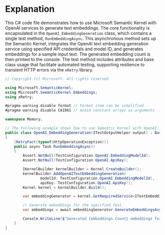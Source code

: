 # Explanation

This C# code file demonstrates how to use Microsoft Semantic Kernel with OpenAI services to generate text embeddings. The core functionality is encapsulated in the `OpenAI_EmbeddingGeneration` class, which contains a single test method, `RunEmbeddingAsync`. This asynchronous method sets up the Semantic Kernel, integrates the OpenAI text embedding generation service using specified API credentials and model ID, and generates embeddings for a sample input text. The generated embedding count is then printed to the console. The test method includes attributes and base class usage that facilitate automated testing, supporting resilience to transient HTTP errors via the `xRetry` library.

```csharp
// Copyright (c) Microsoft. All rights reserved.

using Microsoft.SemanticKernel;
using Microsoft.SemanticKernel.Embeddings;
using xRetry;

#pragma warning disable format // Format item can be simplified
#pragma warning disable CA1861 // Avoid constant arrays as arguments

namespace Memory;

// The following example shows how to use Semantic Kernel with OpenAI.
public class OpenAI_EmbeddingGeneration(ITestOutputHelper output) : BaseTest(output)
{
    [RetryFact(typeof(HttpOperationException))]
    public async Task RunEmbeddingAsync()
    {
        Assert.NotNull(TestConfiguration.OpenAI.EmbeddingModelId);
        Assert.NotNull(TestConfiguration.OpenAI.ApiKey);

        IKernelBuilder kernelBuilder = Kernel.CreateBuilder();
        kernelBuilder.AddOpenAITextEmbeddingGeneration(
                modelId: TestConfiguration.OpenAI.EmbeddingModelId!,
                apiKey: TestConfiguration.OpenAI.ApiKey!);
        Kernel kernel = kernelBuilder.Build();

        var embeddingGenerator = kernel.GetRequiredService<ITextEmbeddingGenerationService>();

        // Generate embeddings for the specified text.
        var embeddings = await embeddingGenerator.GenerateEmbeddingsAsync(["Semantic Kernel is a lightweight, open-source development kit that lets you easily build AI agents and integrate the latest AI models into your C#, Python, or Java codebase."]);

        Console.WriteLine($"Generated {embeddings.Count} embeddings for the provided text");
    }
}
```
